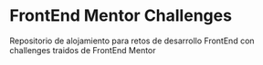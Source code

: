 # FrontEnd Mentor Challenges
Repositorio de alojamiento para retos de desarrollo FrontEnd con challenges traidos de FrontEnd Mentor

